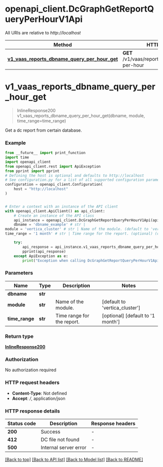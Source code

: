 # openapi_client.DcGraphGetReportQueryPerHourV1Api

All URIs are relative to *http://localhost*

Method | HTTP request | Description
------------- | ------------- | -------------
[**v1_vaas_reports_dbname_query_per_hour_get**](DcGraphGetReportQueryPerHourV1Api.md#v1_vaas_reports_dbname_query_per_hour_get) | **GET** /v1/vaas/reports/{dbname}/query-per-hour | 


# **v1_vaas_reports_dbname_query_per_hour_get**
> InlineResponse200 v1_vaas_reports_dbname_query_per_hour_get(dbname, module, time_range=time_range)



Get a dc report from certain database.

### Example

```python
from __future__ import print_function
import time
import openapi_client
from openapi_client.rest import ApiException
from pprint import pprint
# Defining the host is optional and defaults to http://localhost
# See configuration.py for a list of all supported configuration parameters.
configuration = openapi_client.Configuration(
    host = "http://localhost"
)


# Enter a context with an instance of the API client
with openapi_client.ApiClient() as api_client:
    # Create an instance of the API class
    api_instance = openapi_client.DcGraphGetReportQueryPerHourV1Api(api_client)
    dbname = 'dbname_example' # str | 
module = 'vertica_cluster' # str | Name of the module. (default to 'vertica_cluster')
time_range = '1 month' # str | Time range for the report. (optional) (default to '1 month')

    try:
        api_response = api_instance.v1_vaas_reports_dbname_query_per_hour_get(dbname, module, time_range=time_range)
        pprint(api_response)
    except ApiException as e:
        print("Exception when calling DcGraphGetReportQueryPerHourV1Api->v1_vaas_reports_dbname_query_per_hour_get: %s\n" % e)
```

### Parameters

Name | Type | Description  | Notes
------------- | ------------- | ------------- | -------------
 **dbname** | **str**|  | 
 **module** | **str**| Name of the module. | [default to &#39;vertica_cluster&#39;]
 **time_range** | **str**| Time range for the report. | [optional] [default to &#39;1 month&#39;]

### Return type

[**InlineResponse200**](InlineResponse200.md)

### Authorization

No authorization required

### HTTP request headers

 - **Content-Type**: Not defined
 - **Accept**: */*, application/json

### HTTP response details
| Status code | Description | Response headers |
|-------------|-------------|------------------|
**200** | Success |  -  |
**412** | DC file not found |  -  |
**500** | Internal server error |  -  |

[[Back to top]](#) [[Back to API list]](../README.md#documentation-for-api-endpoints) [[Back to Model list]](../README.md#documentation-for-models) [[Back to README]](../README.md)

